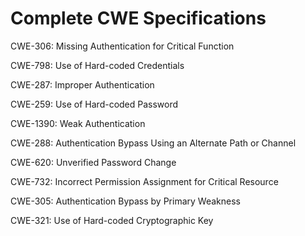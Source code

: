 

# Complete CWE Specifications

CWE-306: Missing Authentication for Critical Function

CWE-798: Use of Hard-coded Credentials

CWE-287: Improper Authentication

CWE-259: Use of Hard-coded Password

CWE-1390: Weak Authentication

CWE-288: Authentication Bypass Using an Alternate Path or Channel

CWE-620: Unverified Password Change

CWE-732: Incorrect Permission Assignment for Critical Resource

CWE-305: Authentication Bypass by Primary Weakness

CWE-321: Use of Hard-coded Cryptographic Key